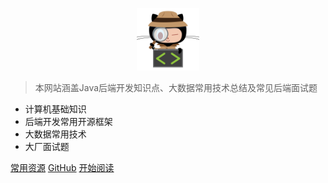 <p align="center">
<img src="./media/pictures/logo.jpg" width="100" height="100"/>
</p>

> 本网站涵盖Java后端开发知识点、大数据常用技术总结及常见后端面试题

- 计算机基础知识
- 后端开发常用开源框架
- 大数据常用技术
- 大厂面试题

[常用资源](https://shimo.im/docs/MuiACIg1HlYfVxrj/)
[GitHub](<https://github.com/Lcsbs/technology-summary>)
[开始阅读](#java)